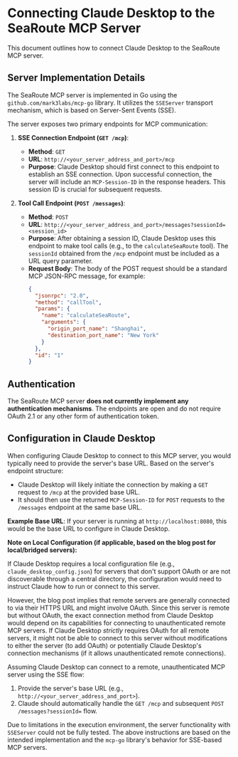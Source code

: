 # Connecting Claude Desktop to the SeaRoute MCP Server

This document outlines how to connect Claude Desktop to the SeaRoute MCP server.

## Server Implementation Details

The SeaRoute MCP server is implemented in Go using the `github.com/mark3labs/mcp-go` library. It utilizes the `SSEServer` transport mechanism, which is based on Server-Sent Events (SSE).

The server exposes two primary endpoints for MCP communication:

1.  **SSE Connection Endpoint (`GET /mcp`)**:
    *   **Method**: `GET`
    *   **URL**: `http://<your_server_address_and_port>/mcp`
    *   **Purpose**: Claude Desktop should first connect to this endpoint to establish an SSE connection. Upon successful connection, the server will include an `MCP-Session-ID` in the response headers. This session ID is crucial for subsequent requests.

2.  **Tool Call Endpoint (`POST /messages`)**:
    *   **Method**: `POST`
    *   **URL**: `http://<your_server_address_and_port>/messages?sessionId=<session_id>`
    *   **Purpose**: After obtaining a session ID, Claude Desktop uses this endpoint to make tool calls (e.g., to the `calculateSeaRoute` tool). The `sessionId` obtained from the `/mcp` endpoint must be included as a URL query parameter.
    *   **Request Body**: The body of the POST request should be a standard MCP JSON-RPC message, for example:
        ```json
        {
          "jsonrpc": "2.0",
          "method": "callTool",
          "params": {
            "name": "calculateSeaRoute",
            "arguments": {
              "origin_port_name": "Shanghai",
              "destination_port_name": "New York"
            }
          },
          "id": "1"
        }
        ```

## Authentication

The SeaRoute MCP server **does not currently implement any authentication mechanisms**. The endpoints are open and do not require OAuth 2.1 or any other form of authentication token.

## Configuration in Claude Desktop

When configuring Claude Desktop to connect to this MCP server, you would typically need to provide the server's base URL. Based on the server's endpoint structure:

*   Claude Desktop will likely initiate the connection by making a `GET` request to `/mcp` at the provided base URL.
*   It should then use the returned `MCP-Session-ID` for `POST` requests to the `/messages` endpoint at the same base URL.

**Example Base URL**: If your server is running at `http://localhost:8080`, this would be the base URL to configure in Claude Desktop.

**Note on Local Configuration (if applicable, based on the blog post for local/bridged servers):**

If Claude Desktop requires a local configuration file (e.g., `claude_desktop_config.json`) for servers that don't support OAuth or are not discoverable through a central directory, the configuration would need to instruct Claude how to run or connect to this server.

However, the blog post implies that remote servers are generally connected to via their HTTPS URL and might involve OAuth. Since this server is remote but without OAuth, the exact connection method from Claude Desktop would depend on its capabilities for connecting to unauthenticated remote MCP servers. If Claude Desktop *strictly* requires OAuth for all remote servers, it might not be able to connect to this server without modifications to either the server (to add OAuth) or potentially Claude Desktop's connection mechanisms (if it allows unauthenticated remote connections).

Assuming Claude Desktop can connect to a remote, unauthenticated MCP server using the SSE flow:

1.  Provide the server's base URL (e.g., `http://<your_server_address_and_port>`).
2.  Claude should automatically handle the `GET /mcp` and subsequent `POST /messages?sessionId=` flow.

Due to limitations in the execution environment, the server functionality with `SSEServer` could not be fully tested. The above instructions are based on the intended implementation and the `mcp-go` library's behavior for SSE-based MCP servers.
